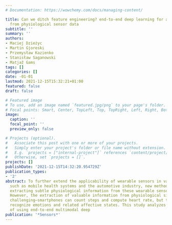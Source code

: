 ```yaml
---
# Documentation: https://wowchemy.com/docs/managing-content/

title: Can we ditch feature engineering? end-to-end deep learning for affect recognition
  from physiological sensor data
subtitle: ''
summary: ''
authors:
- Maciej Dzieżyc
- Martin Gjoreski
- Przemysław Kazienko
- Stanisław Saganowski
- Matjaž Gams
tags: []
categories: []
date: -01-01
lastmod: 2021-12-15T15:32:21+01:00
featured: false
draft: false

# Featured image
# To use, add an image named `featured.jpg/png` to your page's folder.
# Focal points: Smart, Center, TopLeft, Top, TopRight, Left, Right, BottomLeft, Bottom, BottomRight.
image:
  caption: ''
  focal_point: ''
  preview_only: false

# Projects (optional).
#   Associate this post with one or more of your projects.
#   Simply enter your project's folder or file name without extension.
#   E.g. `projects = ["internal-project"]` references `content/project/deep-learning/index.md`.
#   Otherwise, set `projects = []`.
projects: []
publishDate: '2021-12-15T14:32:20.954729Z'
publication_types:
- '2'
abstract: To further extend the applicability of wearable sensors in various domains
  such as mobile health systems and the automotive industry, new methods for accurately
  extracting subtle physiological information from these wearable sensors are required.
  However, the extraction of valuable information from physiological signals is still
  challenging—smartphones can count steps and compute heart rate, but they cannot
  recognize emotions and related affective states. This study analyzes the possibility
  of using end-to-end multimodal deep
publication: '*Sensors*'
---
```

